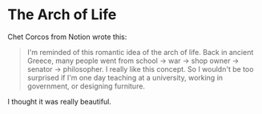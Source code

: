 # The Arch of Life

Chet Corcos from Notion wrote this: 

> I'm reminded of this romantic idea of the arch of life. Back in ancient Greece, many people went from school → war → shop owner → senator → philosopher. I really like this concept. So I wouldn't be too surprised if I'm one day teaching at a university, working in government, or designing furniture.

I thought it was really beautiful.